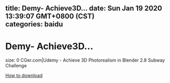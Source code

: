 
title: Demy- Achieve3D…
date: Sun Jan 19 2020 13:39:07 GMT+0800 (CST)    
categories: baidu
---

# Demy- Achieve3D…
size: 0
 CGer.com|Udemy - Achieve 3D Photorealism in Blender 2.8 Subway Challenge
 

[How to download](https://bpcam.bemobtrk.com/go/2ceec3aa-1ca2-46d6-b9ff-aaa5c184517c?jno=1021)